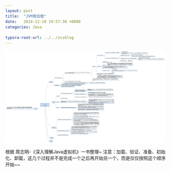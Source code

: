 ```yaml
---
layout: post
title:  "JVM类加载"
date:   2014-12-10 19:57:30 +0800
categories: Java

typora-root-url: ../../zcsblog
---
```


![img](/assets/Java/JVM类加载.jpg)

根据  周志明-《深入理解Java虚拟机》一书整理~
注意：加载、验证、准备、初始化、卸载，这几个过程并不是完成一个之后再开始另一个，而是仅仅按照这个顺序开始~~